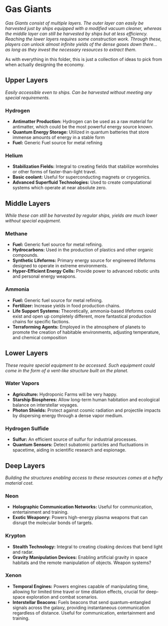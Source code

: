 # Gas Giants
*Gas Giants consist of multiple layers. The outer layer can easily be harvested just by ships equipped with a modified vacuum cleaner, whereas the middle layer can still be harvested by ships but at less efficiency. Reaching the lower layers requires some construction work. Through these, players can unlock almost infinite yields of the dense gases down there... as long as they invest the necessary resources to extract them.*

As with everything in this folder, this is just a collection of ideas to pick from when actually designing the economy.

## Upper Layers
*Easily accessible even to ships. Can be harvested without meeting any special requirements.*

### Hydrogen
- **Antimatter Production:** Hydrogen can be used as a raw material for antimatter, which could be the most powerful energy source known.
- **Quantum Energy Storage:** Utilized in quantum batteries that store immense amounts of energy in a stable form
- **Fuel:** Generic Fuel source for metal refining

### Helium
- **Stabilization Fields:** Integral to creating fields that stabilize wormholes or other forms of faster-than-light travel.
- **Basic coolant:** Useful for superconducting magnets or cryogenics.
- **Advanced Superfluid Technologies:** Used to create computational systems which operate at near absolute zero.

## Middle Layers
*While these can still be harvested by regular ships, yields are much lower without special equipment.*

### Methane
- **Fuel:** Generic fuel source for metal refining.
- **Hydrocarbons:** Used in the production of plastics and other organic compounds.
- **Synthetic Lifeforms:** Primary energy source for engineered lifeforms designed to operate in extreme environments.
- **Hyper-Efficient Energy Cells:** Provide power to advanced robotic units and personal energy weapons.

### Ammonia
- **Fuel:** Generic fuel source for metal refining.
- **Fertilizer:** Increase yields in food production chains.
- **Life Support Systems:** Theoretically, ammonia-based lifeforms could exist and open up completely different, more fantastical production chains for specific factions.
- **Terraforming Agents:** Employed in the atmosphere of planets to promote the creation of habitable environments, adjusting temperature, and chemical composition

## Lower Layers
*These require special equipment to be accessed. Such equipment could come in the form of a vent-like structure built on the planet.*

### Water Vapors
- **Agriculture:** Hydroponic Farms will be very happy.
- **Starship Biospheres:** Allow long-term human habitation and ecological balance on interstellar voyages.
- **Photon Shields:** Protect against cosmic radiation and projectile impacts by dispersing energy through a dense vapor medium.

### Hydrogen Sulfide
- **Sulfur:** An efficient source of sulfur for industrial processes.
- **Quantum Sensors:** Detect subatomic particles and fluctuations in spacetime, aiding in scientific research and espionage.

## Deep Layers
*Building the structures enabling access to these resources comes at a hefty material cost.*

### Neon
- **Holographic Communication Networks:** Useful for communication, entertainment and training.
- **Exotic Weaponry:** Powers high-energy plasma weapons that can disrupt the molecular bonds of targets.

### Krypton
- **Stealth Technology:** Integral to creating cloaking devices that bend light and radar.
- **Gravity Manipulation Devices:** Enabling artificial gravity in space habitats and the remote manipulation of objects. Weapon systems?

### Xenon
- **Temporal Engines:** Powers engines capable of manipulating time, allowing for limited time travel or time dilation effects, crucial for deep-space exploration and combat scenarios.
- **Interstellar Beacons:** Fuels beacons that send quantum-entangled signals across the galaxy, providing instantaneous communication regardless of distance. Useful for communication, entertainment and training.
